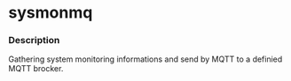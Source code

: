 # sysmonmq

### Description
Gathering system monitoring informations and send by MQTT to a definied MQTT brocker.